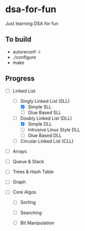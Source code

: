 # dsa-for-fun
Just learning DSA for fun

## To build
- autoreconf -i
- ./configure
- make

## Progress
- [ ] Linked List
    - [ ] Singly Linked List (SLL)
        - [x] Simple SLL
        - [ ] Glue Based SLL

    - [ ] Doubly Linked List (DLL)
        - [x] Simple DLL
        - [ ] Intrusive Linux Style DLL
        - [ ] Glue Based DLL

    - [ ] Circular Linked List (CLL)

- [ ] Arrays
- [ ] Queue & Stack
- [ ] Trees & Hash Table
- [ ] Graph

- [ ] Core Algos
    - [ ] Sorting
    - [ ] Searching
    - [ ] Bit Manipulation

